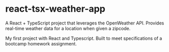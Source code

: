 # react-tsx-weather-app
A React + TypeScript project that leverages the OpenWeather API. Provides real-time weather data for a location when given a zipcode.

My first project with React and Typescript. Built to meet specifications of a bootcamp homework assignment.

